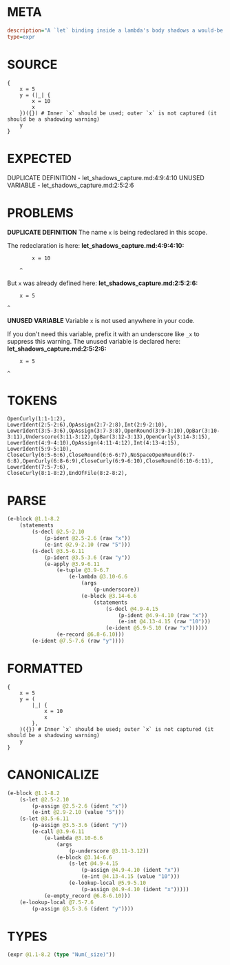 # META
~~~ini
description="A `let` binding inside a lambda's body shadows a would-be captured variable."
type=expr
~~~
# SOURCE
~~~roc
{
    x = 5
    y = (|_| { 
        x = 10
        x 
    })({}) # Inner `x` should be used; outer `x` is not captured (it should be a shadowing warning)
    y
}
~~~
# EXPECTED
DUPLICATE DEFINITION - let_shadows_capture.md:4:9:4:10
UNUSED VARIABLE - let_shadows_capture.md:2:5:2:6
# PROBLEMS
**DUPLICATE DEFINITION**
The name `x` is being redeclared in this scope.

The redeclaration is here:
**let_shadows_capture.md:4:9:4:10:**
```roc
        x = 10
```
        ^

But `x` was already defined here:
**let_shadows_capture.md:2:5:2:6:**
```roc
    x = 5
```
    ^


**UNUSED VARIABLE**
Variable `x` is not used anywhere in your code.

If you don't need this variable, prefix it with an underscore like `_x` to suppress this warning.
The unused variable is declared here:
**let_shadows_capture.md:2:5:2:6:**
```roc
    x = 5
```
    ^


# TOKENS
~~~zig
OpenCurly(1:1-1:2),
LowerIdent(2:5-2:6),OpAssign(2:7-2:8),Int(2:9-2:10),
LowerIdent(3:5-3:6),OpAssign(3:7-3:8),OpenRound(3:9-3:10),OpBar(3:10-3:11),Underscore(3:11-3:12),OpBar(3:12-3:13),OpenCurly(3:14-3:15),
LowerIdent(4:9-4:10),OpAssign(4:11-4:12),Int(4:13-4:15),
LowerIdent(5:9-5:10),
CloseCurly(6:5-6:6),CloseRound(6:6-6:7),NoSpaceOpenRound(6:7-6:8),OpenCurly(6:8-6:9),CloseCurly(6:9-6:10),CloseRound(6:10-6:11),
LowerIdent(7:5-7:6),
CloseCurly(8:1-8:2),EndOfFile(8:2-8:2),
~~~
# PARSE
~~~clojure
(e-block @1.1-8.2
	(statements
		(s-decl @2.5-2.10
			(p-ident @2.5-2.6 (raw "x"))
			(e-int @2.9-2.10 (raw "5")))
		(s-decl @3.5-6.11
			(p-ident @3.5-3.6 (raw "y"))
			(e-apply @3.9-6.11
				(e-tuple @3.9-6.7
					(e-lambda @3.10-6.6
						(args
							(p-underscore))
						(e-block @3.14-6.6
							(statements
								(s-decl @4.9-4.15
									(p-ident @4.9-4.10 (raw "x"))
									(e-int @4.13-4.15 (raw "10")))
								(e-ident @5.9-5.10 (raw "x"))))))
				(e-record @6.8-6.10)))
		(e-ident @7.5-7.6 (raw "y"))))
~~~
# FORMATTED
~~~roc
{
	x = 5
	y = (
		|_| {
			x = 10
			x
		},
	)({}) # Inner `x` should be used; outer `x` is not captured (it should be a shadowing warning)
	y
}
~~~
# CANONICALIZE
~~~clojure
(e-block @1.1-8.2
	(s-let @2.5-2.10
		(p-assign @2.5-2.6 (ident "x"))
		(e-int @2.9-2.10 (value "5")))
	(s-let @3.5-6.11
		(p-assign @3.5-3.6 (ident "y"))
		(e-call @3.9-6.11
			(e-lambda @3.10-6.6
				(args
					(p-underscore @3.11-3.12))
				(e-block @3.14-6.6
					(s-let @4.9-4.15
						(p-assign @4.9-4.10 (ident "x"))
						(e-int @4.13-4.15 (value "10")))
					(e-lookup-local @5.9-5.10
						(p-assign @4.9-4.10 (ident "x")))))
			(e-empty_record @6.8-6.10)))
	(e-lookup-local @7.5-7.6
		(p-assign @3.5-3.6 (ident "y"))))
~~~
# TYPES
~~~clojure
(expr @1.1-8.2 (type "Num(_size)"))
~~~
